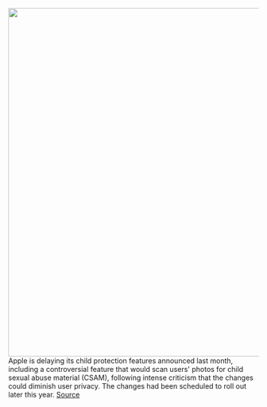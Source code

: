 <img src='https://cdn.vox-cdn.com/thumbor/SQuhRMBrfNVfg7SahltozSzN7C4=/0x0:2040x1360/1200x800/filters:focal(857x517:1183x843)/cdn.vox-cdn.com/uploads/chorus_image/image/69813220/acstro_190902_apple_event_0004.0.0.jpg' width='700px' /><br/>
Apple is delaying its child protection features announced last month, including a controversial feature that would scan users' photos for child sexual abuse material (CSAM), following intense criticism that the changes could diminish user privacy. The changes had been scheduled to roll out later this year.
<a href='https://www.theverge.com/2021/9/3/22655644/apple-delays-controversial-child-protection-features-csam-privacy'> Source <a/>